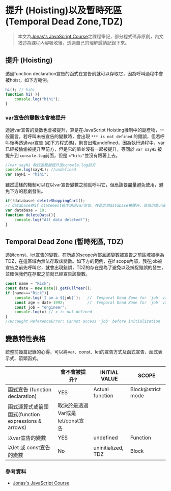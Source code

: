 # 提升 (Hoisting)以及暫時死區 (Temporal Dead Zone,TDZ)

> 本文為[Jonas's JavaScript Course](https://www.udemy.com/course/the-complete-javascript-course/)之課程筆記，部分程式碼非原創，內文敘述為課程內容吸收後，透過自己的理解歸納記錄下來。

## 提升 (Hoisting)
 透過function declaration宣告的函式在宣告前就可以存取它，因為呼叫過程中會被hoist，如下方範例。

```js
hi(); // hihi
function hi( ){
    console.log("hihi");
}
```
### var宣告的變數也會被提升


 透過var宣告的變數也會被提升，算是在JavaScript Hoisting機制中的副產物，一般而言，若呼叫未被宣告的變數時，會出現 `*** is not defined` 的錯誤，但若呼叫後再透過var宣告 (如下方程式碼)，則會出現undefined，因為執行過程中，var已經被偷偷被提升至前方，但是它的值並沒有一起被提升，等同於 `var sayHi` 被提升到 `console.log`前面，但是 `="hihi"`並沒有跟著上去。

```js
//var sayHi 執行過程被提升至console.log前方 
console.log(sayHi); //undefined  
var sayHi = "hihi";
```

 雖然這樣的機制可以在以var宣告變數之前就呼叫它，但應該要盡量避免使用，避免下方的悲劇發生。

```js
if(!database) deleteShoppingCart();
// database在if statement後才透過var宣告，在此之前database被提升，其值仍為undefined。
var database = 10;
function deleteData(){
    console.log("All data deleted!");
}
```

## Temporal Dead Zone (暫時死區, TDZ)
 透過const、let宣告的變數，在所處的scope內部且該變數被宣告之前區域被稱為TDZ，在這區域內無法存取該變數。如下方的範例，在if scope內部，我在job被宣告之前先呼叫它，就會出現錯誤，TDZ的存在是為了避免以及捕捉錯誤的發生，並確保我們在存取之前就已經宣告該變數。

```js
const name = "Rick";
const date = new Date().getFullYear();
if (name==="Rick"){
    console.log(`I am a ${job}`);   //  Temporal Dead Zone for `job` variable
    const age = date-1992;          //  Temporal Dead Zone for `job` variable
    const job = "engineer";         
    console.log(x) // x is not defined
}
//Uncaught ReferenceError: Cannot access 'job' before initialization
```

## 變數特性表格

 統整前幾篇記錄的心得，可以將var、const、let的宣告方式及函式宣告、函式表示式、箭頭函式。
 
|                                                  |會不會被提升?|     INITIAL VALUE  |SCOPE              |
|--------------------------------------------------|------------|---------------     |-------------------|
|函式宣告 (function declaration)                    |YES        |Actual function     |Block@strict mode  |
|函式運算式或箭頭函式(function expressions & arrows) |            取決於是透過Var或是let/const宣告           |
|以var宣告的變數                                    |YES         |undefined           |Function           |
|以let 或 const宣告的變數                           |No          |uninitialized, TDZ  |Block              |


### 參考資料
* [Jonas's JavaScript Course](https://www.udemy.com/course/the-complete-javascript-course/)



